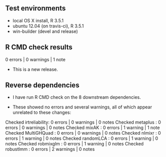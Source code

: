 ## Test environments
* local OS X install, R 3.5.1
* ubuntu 12.04 (on travis-ci), R 3.5.1
* win-builder (devel and release)

## R CMD check results

0 errors | 0 warnings | 1 note

* This is a new release.

## Reverse dependencies

* I have run R CMD check on the 8 downstream dependencies.
  
* These showed no errors and several warnings, all of which appear unrelated to
  these changes:

Checked irtreliability: 0 errors | 0 warnings | 0 notes
Checked metaplus      : 0 errors | 0 warnings | 0 notes
Checked mixAK         : 0 errors | 1 warning  | 1 note 
Checked MultiGHQuad   : 0 errors | 0 warnings | 0 notes
Checked nlmixr        : 0 errors | 1 warning  | 0 notes
Checked randomLCA     : 0 errors | 1 warning  | 0 notes
Checked robmixglm     : 0 errors | 1 warning  | 0 notes
Checked robustlmm     : 0 errors | 2 warnings | 0 notes

